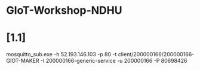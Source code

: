 # GIoT-Workshop-NDHU
# [1.1]
mosquitto_sub.exe -h 52.193.146.103 -p 80 -t client/200000166/200000166-GIOT-MAKER -I 200000166-generic-service -u 200000166 -P 80698426
